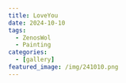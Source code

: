 ```yaml
---
title: LoveYou
date: 2024-10-10
tags:
  - ZenosWol
  - Painting
categories:
  - [gallery]
featured_image: /img/241010.png
---
```

